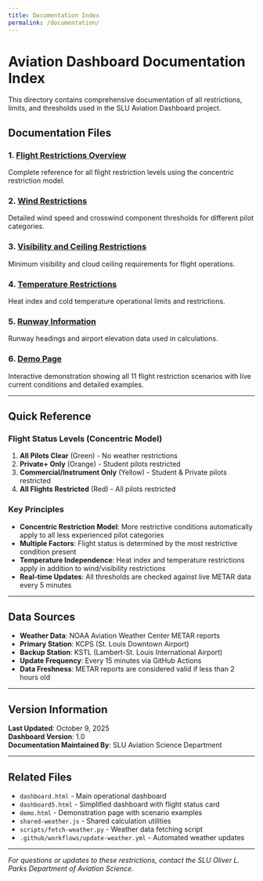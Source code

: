 ```yaml
---
title: Documentation Index
permalink: /documentation/
---
```


# Aviation Dashboard Documentation Index

This directory contains comprehensive documentation of all restrictions, limits, and thresholds used in the SLU Aviation Dashboard project.

## Documentation Files

### 1. [Flight Restrictions Overview](flight-restrictions.md)
Complete reference for all flight restriction levels using the concentric restriction model.

### 2. [Wind Restrictions](wind-restrictions.md)
Detailed wind speed and crosswind component thresholds for different pilot categories.

### 3. [Visibility and Ceiling Restrictions](visibility-ceiling-restrictions.md)
Minimum visibility and cloud ceiling requirements for flight operations.

### 4. [Temperature Restrictions](temperature-restrictions.md)
Heat index and cold temperature operational limits and restrictions.

### 5. [Runway Information](runway-information.md)
Runway headings and airport elevation data used in calculations.

### 6. [Demo Page](demo.html)
Interactive demonstration showing all 11 flight restriction scenarios with live current conditions and detailed examples.

---

## Quick Reference

### Flight Status Levels (Concentric Model)

1. **All Pilots Clear** (Green) - No weather restrictions
2. **Private+ Only** (Orange) - Student pilots restricted
3. **Commercial/Instrument Only** (Yellow) - Student & Private pilots restricted
4. **All Flights Restricted** (Red) - All pilots restricted

### Key Principles

- **Concentric Restriction Model**: More restrictive conditions automatically apply to all less experienced pilot categories
- **Multiple Factors**: Flight status is determined by the most restrictive condition present
- **Temperature Independence**: Heat index and temperature restrictions apply in addition to wind/visibility restrictions
- **Real-time Updates**: All thresholds are checked against live METAR data every 5 minutes

---

## Data Sources

- **Weather Data**: NOAA Aviation Weather Center METAR reports
- **Primary Station**: KCPS (St. Louis Downtown Airport)
- **Backup Station**: KSTL (Lambert-St. Louis International Airport)
- **Update Frequency**: Every 15 minutes via GitHub Actions
- **Data Freshness**: METAR reports are considered valid if less than 2 hours old

---

## Version Information

**Last Updated**: October 9, 2025  
**Dashboard Version**: 1.0  
**Documentation Maintained By**: SLU Aviation Science Department

---

## Related Files

- `dashboard.html` - Main operational dashboard
- `dashboard5.html` - Simplified dashboard with flight status card
- `demo.html` - Demonstration page with scenario examples
- `shared-weather.js` - Shared calculation utilities
- `scripts/fetch-weather.py` - Weather data fetching script
- `.github/workflows/update-weather.yml` - Automated weather updates

---

*For questions or updates to these restrictions, contact the SLU Oliver L. Parks Department of Aviation Science.*
